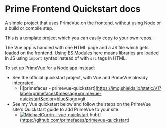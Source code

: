 # Prime Frontend Quickstart docs

A simple project that uses PrimeVue on the frontend, without using Node or a build or compile step.

This is a template project which you can easily copy to your own repos.

The Vue app is handled with one HTML page and a JS file which gets loaded on the frontend. Using [ES Modules][] here means libraries are loaded in JS using `import` syntax instead of with `src` tags in HTML.

[ES Modules]: https://michaelcurrin.github.io/dev-cheatsheets/cheatsheets/javascript/general/modules/es-modules.html

To set up PrimeVue for a Node app instead:

- See the official quickstart project, with Vue and PrimeVue already integrated.
    - [![primefaces - primevue-quickstart](https://img.shields.io/static/v1?label=primefaces&message=primevue-quickstart&color=blue&logo=git
- See my Vue quickstart below and follow the steps on the PrimeVue site's Quickstart guide to add PrimeVue to your site.
    - [![MichaelCurrin - vue-quickstart](https://img.shields.io/static/v1?label=MichaelCurrin&message=vue-quickstart&color=blue&logo=github)](https://github.com/MichaelCurrin/vue-quickstart)
hub)](https://github.com/primefaces/primevue-quickstart)
